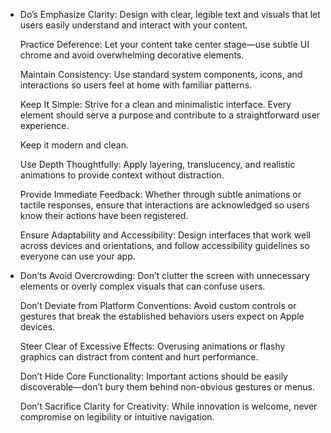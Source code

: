 - Do’s
  Emphasize Clarity:
  Design with clear, legible text and visuals that let users easily understand and interact with your content.

  Practice Deference:
  Let your content take center stage—use subtle UI chrome and avoid overwhelming decorative elements.

  Maintain Consistency:
  Use standard system components, icons, and interactions so users feel at home with familiar patterns.

  Keep It Simple:
  Strive for a clean and minimalistic interface. Every element should serve a purpose and contribute to a straightforward user experience.

  Keep it modern and clean.

  Use Depth Thoughtfully:
  Apply layering, translucency, and realistic animations to provide context without distraction.

  Provide Immediate Feedback:
  Whether through subtle animations or tactile responses, ensure that interactions are acknowledged so users know their actions have been registered.

  Ensure Adaptability and Accessibility:
  Design interfaces that work well across devices and orientations, and follow accessibility guidelines so everyone can use your app.

- Don’ts
  Avoid Overcrowding:
  Don’t clutter the screen with unnecessary elements or overly complex visuals that can confuse users.

  Don’t Deviate from Platform Conventions:
  Avoid custom controls or gestures that break the established behaviors users expect on Apple devices.

  Steer Clear of Excessive Effects:
  Overusing animations or flashy graphics can distract from content and hurt performance.

  Don’t Hide Core Functionality:
  Important actions should be easily discoverable—don’t bury them behind non-obvious gestures or menus.

  Don’t Sacrifice Clarity for Creativity:
  While innovation is welcome, never compromise on legibility or intuitive navigation.

